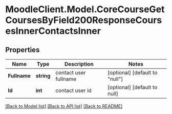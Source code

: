 # MoodleClient.Model.CoreCourseGetCoursesByField200ResponseCoursesInnerContactsInner

## Properties

Name | Type | Description | Notes
------------ | ------------- | ------------- | -------------
**Fullname** | **string** | contact user fullname | [optional] [default to "null"]
**Id** | **int** | contact user id | [optional] [default to null]

[[Back to Model list]](../README.md#documentation-for-models) [[Back to API list]](../README.md#documentation-for-api-endpoints) [[Back to README]](../README.md)

